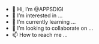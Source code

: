 - 👋 Hi, I’m @APPSDIGI
- 👀 I’m interested in ...
- 🌱 I’m currently learning ...
- 💞️ I’m looking to collaborate on ...
- 📫 How to reach me ...

<!---
APPSDIGI/APPSDIGI is a ✨ special ✨ repository because its `README.md` (this file) appears on your GitHub profile.
You can click the Preview link to take a look at your changes.
--->
